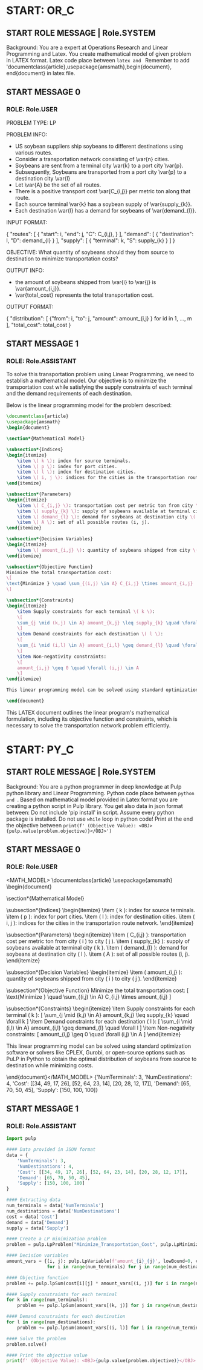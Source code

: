 # START: OR_C 
## START ROLE MESSAGE | Role.SYSTEM 
Background: You are a expert at Operations Research and Linear Programming and Latex. You create mathematical model of given problem in LATEX format. Latex code place between ```latex and ``` Remember to add 'documentclass{article},usepackage{amsmath},begin{document}, end{document} in latex file. 
## START MESSAGE 0 
### ROLE: Role.USER
<DESCRIPTION>
PROBLEM TYPE: LP

PROBLEM INFO:

- US soybean suppliers ship soybeans to different destinations using various routes.
- Consider a transportation network consisting of \var{n} cities.
- Soybeans are sent from a terminal city \var{k} to a port city \var{p}.
- Subsequently, Soybeans are transported from a port city \var{p} to a destination city \var{l}
- Let \var{A} be the set of all routes. 
- There is a positive transport cost \var{C_{i,j}} per metric ton along that route.
- Each source terminal \var{k} has a soybean supply of \var{supply_{k}}. 
- Each destination \var{l} has a demand for soybeans of \var{demand_{l}}.

INPUT FORMAT: 

{
    "routes": [
       {
        "start": i,
        "end": j,
        "C": C_{i,j},
       }
    ],
    "demand": [
        {
            "destination": l,
            "D": demand_{l}
        }
    ],
    "supply": [
        {
            "terminal": k,
            "S": supply_{k}
        }
    ]
}

OBJECTIVE: What quantity of soybeans should they from source to destination to minimize transportation costs?

OUTPUT INFO:

- the amount of soybeans shipped from \var{i} to \var{j} is \var{amount_{i,j}}.
- \var{total_cost} represents the total transportation cost.

OUTPUT FORMAT:

{
    "distribution": [
        {"from": i,
         "to": j,
         "amount": amount_{i,j}
        }
        for id in 1, ..., m
    ],
    "total_cost": total_cost
}


</DESCRIPTION>


## START MESSAGE 1 
### ROLE: Role.ASSISTANT
To solve this transportation problem using Linear Programming, we need to establish a mathematical model. Our objective is to minimize the transportation cost while satisfying the supply constraints of each terminal and the demand requirements of each destination.

Below is the linear programming model for the problem described:

```latex
\documentclass{article}
\usepackage{amsmath}
\begin{document}

\section*{Mathematical Model}

\subsection*{Indices}
\begin{itemize}
    \item \( k \): index for source terminals.
    \item \( p \): index for port cities.
    \item \( l \): index for destination cities.
    \item \( i, j \): indices for the cities in the transportation route network.
\end{itemize}

\subsection*{Parameters}
\begin{itemize}
    \item \( C_{i,j} \): transportation cost per metric ton from city \( i \) to city \( j \).
    \item \( supply_{k} \): supply of soybeans available at terminal city \( k \).
    \item \( demand_{l} \): demand for soybeans at destination city \( l \).
    \item \( A \): set of all possible routes (i, j).
\end{itemize}

\subsection*{Decision Variables}
\begin{itemize}
    \item \( amount_{i,j} \): quantity of soybeans shipped from city \( i \) to city \( j \).
\end{itemize}

\subsection*{Objective Function}
Minimize the total transportation cost:
\[
\text{Minimize } \quad \sum_{(i,j) \in A} C_{i,j} \times amount_{i,j}
\]

\subsection*{Constraints}
\begin{itemize}
    \item Supply constraints for each terminal \( k \):
    \[
    \sum_{j \mid (k,j) \in A} amount_{k,j} \leq supply_{k} \quad \forall k
    \]
    \item Demand constraints for each destination \( l \):
    \[
    \sum_{i \mid (i,l) \in A} amount_{i,l} \geq demand_{l} \quad \forall l
    \]
    \item Non-negativity constraints:
    \[
    amount_{i,j} \geq 0 \quad \forall (i,j) \in A
    \]
\end{itemize}

This linear programming model can be solved using standard optimization software or solvers like CPLEX, Gurobi, or open-source options such as PuLP in Python to obtain the optimal distribution of soybeans from source to destination while minimizing costs.

\end{document}
```

This LATEX document outlines the linear program's mathematical formulation, including its objective function and constraints, which is necessary to solve the transportation network problem efficiently.

# START: PY_C 
## START ROLE MESSAGE | Role.SYSTEM 
Background: You are a python programmer in deep knowledge at Pulp python library and Linear Programming. Python code place between ```python and ```. Based on mathematical model provided in Latex format you are creating a python script in Pulp library. You get also data in json format between: <DATA></DATA> Do not include 'pip install' in script. Assume every python package is installed. Do not use `while` loop in python code! Print at the end the objective between <OBJ></OBJ> `print(f' (Objective Value): <OBJ>{pulp.value(problem.objective)}</OBJ>')` 
## START MESSAGE 0 
### ROLE: Role.USER
<MATH_MODEL>
\documentclass{article}
\usepackage{amsmath}
\begin{document}

\section*{Mathematical Model}

\subsection*{Indices}
\begin{itemize}
    \item \( k \): index for source terminals.
    \item \( p \): index for port cities.
    \item \( l \): index for destination cities.
    \item \( i, j \): indices for the cities in the transportation route network.
\end{itemize}

\subsection*{Parameters}
\begin{itemize}
    \item \( C_{i,j} \): transportation cost per metric ton from city \( i \) to city \( j \).
    \item \( supply_{k} \): supply of soybeans available at terminal city \( k \).
    \item \( demand_{l} \): demand for soybeans at destination city \( l \).
    \item \( A \): set of all possible routes (i, j).
\end{itemize}

\subsection*{Decision Variables}
\begin{itemize}
    \item \( amount_{i,j} \): quantity of soybeans shipped from city \( i \) to city \( j \).
\end{itemize}

\subsection*{Objective Function}
Minimize the total transportation cost:
\[
\text{Minimize } \quad \sum_{(i,j) \in A} C_{i,j} \times amount_{i,j}
\]

\subsection*{Constraints}
\begin{itemize}
    \item Supply constraints for each terminal \( k \):
    \[
    \sum_{j \mid (k,j) \in A} amount_{k,j} \leq supply_{k} \quad \forall k
    \]
    \item Demand constraints for each destination \( l \):
    \[
    \sum_{i \mid (i,l) \in A} amount_{i,l} \geq demand_{l} \quad \forall l
    \]
    \item Non-negativity constraints:
    \[
    amount_{i,j} \geq 0 \quad \forall (i,j) \in A
    \]
\end{itemize}

This linear programming model can be solved using standard optimization software or solvers like CPLEX, Gurobi, or open-source options such as PuLP in Python to obtain the optimal distribution of soybeans from source to destination while minimizing costs.

\end{document}</MATH_MODEL>
<DATA>
{'NumTerminals': 3, 'NumDestinations': 4, 'Cost': [[34, 49, 17, 26], [52, 64, 23, 14], [20, 28, 12, 17]], 'Demand': [65, 70, 50, 45], 'Supply': [150, 100, 100]}</DATA>


## START MESSAGE 1 
### ROLE: Role.ASSISTANT
```python
import pulp

#### Data provided in JSON format
data = {
    'NumTerminals': 3,
    'NumDestinations': 4,
    'Cost': [[34, 49, 17, 26], [52, 64, 23, 14], [20, 28, 12, 17]],
    'Demand': [65, 70, 50, 45],
    'Supply': [150, 100, 100]
}

#### Extracting data
num_terminals = data['NumTerminals']
num_destinations = data['NumDestinations']
cost = data['Cost']
demand = data['Demand']
supply = data['Supply']

#### Create a LP minimization problem
problem = pulp.LpProblem("Minimize_Transportation_Cost", pulp.LpMinimize)

#### Decision variables
amount_vars = {(i, j): pulp.LpVariable(f'amount_{i}_{j}', lowBound=0, cat='Continuous') 
               for i in range(num_terminals) for j in range(num_destinations)}

#### Objective function
problem += pulp.lpSum(cost[i][j] * amount_vars[(i, j)] for i in range(num_terminals) for j in range(num_destinations)), "Total Transportation Cost"

#### Supply constraints for each terminal
for k in range(num_terminals):
    problem += pulp.lpSum(amount_vars[(k, j)] for j in range(num_destinations)) <= supply[k], f'Supply_Constraint_{k}'

#### Demand constraints for each destination
for l in range(num_destinations):
    problem += pulp.lpSum(amount_vars[(i, l)] for i in range(num_terminals)) >= demand[l], f'Demand_Constraint_{l}'

#### Solve the problem
problem.solve()

#### Print the objective value
print(f' (Objective Value): <OBJ>{pulp.value(problem.objective)}</OBJ>')
```

